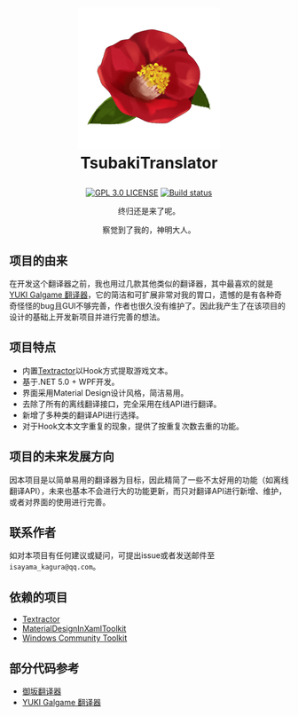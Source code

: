 # <p align="center">![image](https://github.com/Isayama-Kagura/TsubakiTranslator/blob/main/TsubakiTranslator/Resources/Icon/Tsubaki.png)<br/>TsubakiTranslator<br/>
  </p>

<p align="center">
      <a href="/LICENSE"><img src="https://img.shields.io/badge/license-GPL%203.0-blue.svg" alt="GPL 3.0 LICENSE"></a>
      <a href="https://ci.appveyor.com/project/Isayama-Kagura/tsubakitranslator"><img src="https://ci.appveyor.com/api/projects/status/7apiflt07telyd5w?svg=true" alt="Build status"></a>
</p>




<p align="center">终归还是来了呢。</p>

<p align="center">察觉到了我的，神明大人。</p>


## 项目的由来

在开发这个翻译器之前，我也用过几款其他类似的翻译器，其中最喜欢的就是[YUKI Galgame 翻译器](https://github.com/project-yuki/YUKI)，它的简洁和可扩展非常对我的胃口，遗憾的是有各种奇奇怪怪的bug且GUI不够完善，作者也很久没有维护了。因此我产生了在该项目的设计的基础上开发新项目并进行完善的想法。


## 项目特点

- 内置[Textractor](https://github.com/Artikash/Textractor)以Hook方式提取游戏文本。
- 基于.NET 5.0 + WPF开发。
- 界面采用Material Design设计风格，简洁易用。
- 去除了所有的离线翻译接口，完全采用在线API进行翻译。
- 新增了多种类的翻译API进行选择。
- 对于Hook文本文字重复的现象，提供了按重复次数去重的功能。

## 项目的未来发展方向

因本项目是以简单易用的翻译器为目标，因此精简了一些不太好用的功能（如离线翻译API），未来也基本不会进行大的功能更新，而只对翻译API进行新增、维护，或者对界面的使用进行完善。

## 联系作者

如对本项目有任何建议或疑问，可提出issue或者发送邮件至`isayama_kagura@qq.com`。

## 依赖的项目
- [Textractor](https://github.com/Artikash/Textractor)
- [MaterialDesignInXamlToolkit](https://github.com/MaterialDesignInXAML/MaterialDesignInXamlToolkit)
- [Windows Community Toolkit](https://github.com/CommunityToolkit/WindowsCommunityToolkit)

## 部分代码参考
- [御坂翻译器](https://github.com/hanmin0822/MisakaTranslator)
- [YUKI Galgame 翻译器](https://github.com/project-yuki/YUKI)


